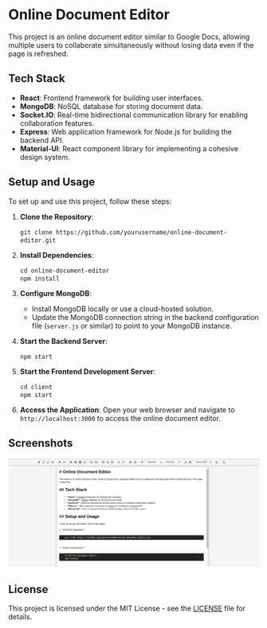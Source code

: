 # Online Document Editor

This project is an online document editor similar to Google Docs, allowing multiple users to collaborate simultaneously without losing data even if the page is refreshed.

## Tech Stack

- **React**: Frontend framework for building user interfaces.
- **MongoDB**: NoSQL database for storing document data.
- **Socket.IO**: Real-time bidirectional communication library for enabling collaboration features.
- **Express**: Web application framework for Node.js for building the backend API.
- **Material-UI**: React component library for implementing a cohesive design system.

## Setup and Usage

To set up and use this project, follow these steps:

1. **Clone the Repository**: 
   ```
   git clone https://github.com/yourusername/online-document-editor.git
   ```

2. **Install Dependencies**:
   ```
   cd online-document-editor
   npm install
   ```

3. **Configure MongoDB**:
   - Install MongoDB locally or use a cloud-hosted solution.
   - Update the MongoDB connection string in the backend configuration file (`server.js` or similar) to point to your MongoDB instance.

4. **Start the Backend Server**:
   ```
   npm start
   ```

5. **Start the Frontend Development Server**:
   ```
   cd client
   npm start
   ```

6. **Access the Application**:
   Open your web browser and navigate to `http://localhost:3000` to access the online document editor. 

## Screenshots

![Screenshot 1](/images/image.png)

## License

This project is licensed under the MIT License - see the [LICENSE](LICENSE) file for details.